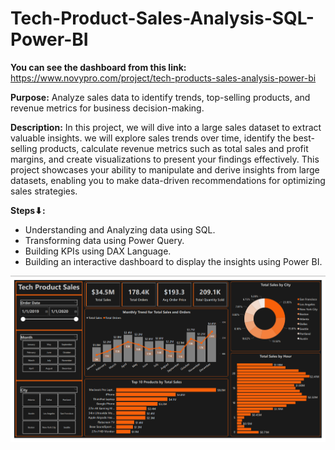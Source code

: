 # Tech-Product-Sales-Analysis-SQL-Power-BI


**You can see the dashboard from this link:** https://www.novypro.com/project/tech-products-sales-analysis-power-bi 



**Purpose:** Analyze sales data to identify trends, top-selling products, and revenue metrics for business decision-making. 


**Description:** In this project, we will dive into a large sales dataset to extract valuable insights. we will explore sales trends over time, identify the best-selling products, calculate revenue metrics such as total sales and profit margins, and create visualizations to present your findings effectively. This project showcases your  ability to manipulate and derive insights from large datasets, enabling you to make data-driven recommendations for optimizing sales strategies.

**Steps⬇:**
- Understanding and Analyzing data using SQL.
- Transforming data using Power Query.
- Building KPIs using DAX Language.
- Building an interactive dashboard to display the insights using Power BI.


<img src="Page_1.png">
